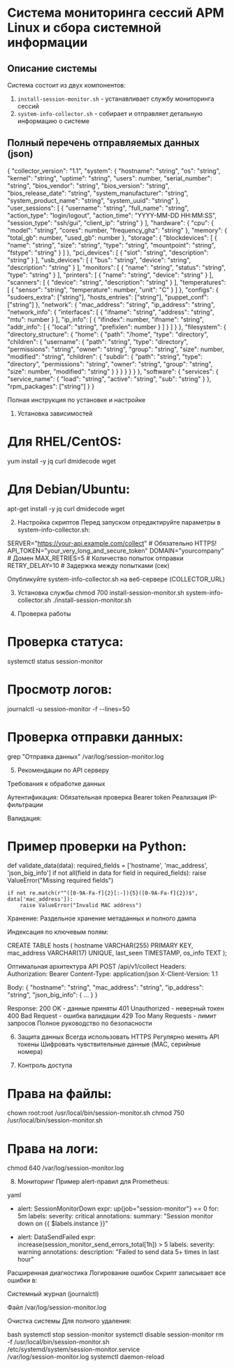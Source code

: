 # Система мониторинга сессий АРМ Linux и сбора системной информации

## Описание системы

Система состоит из двух компонентов:
1. `install-session-monitor.sh` - устанавливает службу мониторинга сессий
2. `system-info-collector.sh` - собирает и отправляет детальную информацию о системе

## Полный перечень отправляемых данных (json)

{
  "collector_version": "1.1",
  "system": {
    "hostname": "string",
    "os": "string",
    "kernel": "string",
    "uptime": "string",
    "users": number,
    "serial_number": "string",
    "bios_vendor": "string",
    "bios_version": "string",
    "bios_release_date": "string",
    "system_manufacturer": "string",
    "system_product_name": "string",
    "system_uuid": "string"
  },
  "user_sessions": [
    {
      "username": "string",
      "full_name": "string",
      "action_type": "login/logout",
      "action_time": "YYYY-MM-DD HH:MM:SS",
      "session_type": "ssh/gui",
      "client_ip": "string"
    }
  ],
  "hardware": {
    "cpu": {
      "model": "string",
      "cores": number,
      "frequency_ghz": "string"
    },
    "memory": {
      "total_gb": number,
      "used_gb": number
    },
    "storage": {
      "blockdevices": [
        {
          "name": "string",
          "size": "string",
          "type": "string",
          "mountpoint": "string",
          "fstype": "string"
        }
      ]
    },
    "pci_devices": [
      {
        "slot": "string",
        "description": "string"
      }
    ],
    "usb_devices": [
      {
        "bus": "string",
        "device": "string",
        "description": "string"
      }
    ],
    "monitors": [
      {
        "name": "string",
        "status": "string",
        "type": "string"
      }
    ],
    "printers": [
      {
        "name": "string",
        "device": "string"
      }
    ],
    "scanners": [
      {
        "device": "string",
        "description": "string"
      }
    ],
    "temperatures": [
      {
        "sensor": "string",
        "temperature": number,
        "unit": "C"
      }
    ]
  },
  "configs": {
    "sudoers_extra": ["string"],
    "hosts_entries": ["string"],
    "puppet_conf": ["string"]
  },
  "network": {
    "mac_address": "string",
    "ip_address": "string",
    "network_info": {
      "interfaces": [
        {
          "ifname": "string",
          "address": "string",
          "mtu": number
        }
      ],
      "ip_info": [
        {
          "ifindex": number,
          "ifname": "string",
          "addr_info": [
            {
              "local": "string",
              "prefixlen": number
            }
          ]
        }
      ]
    }
  },
  "filesystem": {
    "directory_structure": {
      "home": {
        "path": "/home",
        "type": "directory",
        "children": {
          "username": {
            "path": "string",
            "type": "directory",
            "permissions": "string",
            "owner": "string",
            "group": "string",
            "size": number,
            "modified": "string",
            "children": {
              "subdir": {
                "path": "string",
                "type": "directory",
                "permissions": "string",
                "owner": "string",
                "group": "string",
                "size": number,
                "modified": "string"
              }
            }
          }
        }
      }
    }
  },
  "software": {
    "services": {
      "service_name": {
        "load": "string",
        "active": "string",
        "sub": "string"
      }
    },
    "rpm_packages": ["string"]
  }
}

Полная инструкция по установке и настройке
1. Установка зависимостей

# Для RHEL/CentOS:
yum install -y jq curl dmidecode wget

# Для Debian/Ubuntu:
apt-get install -y jq curl dmidecode wget

2. Настройка скриптов
Перед запуском отредактируйте параметры в system-info-collector.sh:

SERVER="https://your-api.example.com/collect"  # Обязательно HTTPS!
API_TOKEN="your_very_long_and_secure_token"
DOMAIN="yourcompany"  # Домен
MAX_RETRIES=5         # Количество попыток отправки
RETRY_DELAY=10        # Задержка между попытками (сек)

Опубликуйте system-info-collector.sh на веб-сервере (COLLECTOR_URL)

3. Установка службы
chmod 700 install-session-monitor.sh system-info-collector.sh
./install-session-monitor.sh

4. Проверка работы
# Проверка статуса:
systemctl status session-monitor

# Просмотр логов:
journalctl -u session-monitor -f --lines=50

# Проверка отправки данных:
grep "Отправка данных" /var/log/session-monitor.log

5. Рекомендации по API серверу

Требования к обработке данных

Аутентификация:
Обязательная проверка Bearer token
Реализация IP-фильтрации

Валидация:

# Пример проверки на Python:
def validate_data(data):
    required_fields = ['hostname', 'mac_address', 'json_big_info']
    if not all(field in data for field in required_fields):
        raise ValueError("Missing required fields")
    
    if not re.match(r"^([0-9A-Fa-f]{2}[:-]){5}([0-9A-Fa-f]{2})$", data['mac_address']):
        raise ValueError("Invalid MAC address")

Хранение:
Раздельное хранение метаданных и полного дампа

Индексация по ключевым полям:

CREATE TABLE hosts (
    hostname VARCHAR(255) PRIMARY KEY,
    mac_address VARCHAR(17) UNIQUE,
    last_seen TIMESTAMP,
    os_info TEXT
);

Оптимальная архитектура API
POST /api/v1/collect
Headers:
  Authorization: Bearer <token>
  Content-Type: application/json
  X-Client-Version: 1.1

Body:
  {
    "hostname": "string",
    "mac_address": "string",
    "ip_address": "string",
    "json_big_info": { ... }
  }

Response:
  200 OK - данные приняты
  401 Unauthorized - неверный токен
  400 Bad Request - ошибка валидации
  429 Too Many Requests - лимит запросов
Полное руководство по безопасности

6. Защита данных
Всегда использовать HTTPS
Регулярно менять API токены
Шифровать чувствительные данные (MAC, серийные номера)

7. Контроль доступа

# Права на файлы:
chown root:root /usr/local/bin/session-monitor.sh
chmod 750 /usr/local/bin/session-monitor.sh

# Права на логи:
chmod 640 /var/log/session-monitor.log

8. Мониторинг
Пример alert-правил для Prometheus:

yaml
- alert: SessionMonitorDown
  expr: up{job="session-monitor"} == 0
  for: 5m
  labels:
    severity: critical
  annotations:
    summary: "Session monitor down on {{ $labels.instance }}"

- alert: DataSendFailed
  expr: increase(session_monitor_send_errors_total[1h]) > 5
  labels:
    severity: warning
  annotations:
    description: "Failed to send data 5+ times in last hour"

Расширенная диагностика
Логирование ошибок
Скрипт записывает все ошибки в:

Системный журнал (journalctl)

Файл /var/log/session-monitor.log

Очистка системы
Для полного удаления:

bash
systemctl stop session-monitor
systemctl disable session-monitor
rm -f /usr/local/bin/session-monitor.sh \
       /etc/systemd/system/session-monitor.service \
       /var/log/session-monitor.log
systemctl daemon-reload

